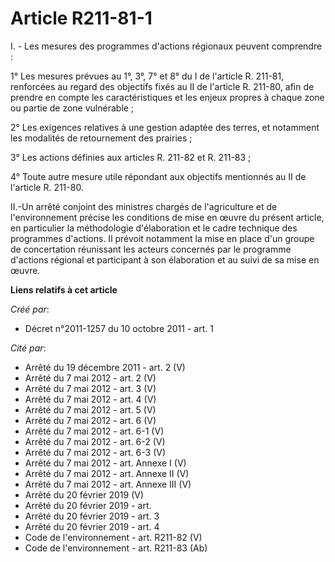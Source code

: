 # Article R211-81-1

I. - Les mesures des programmes d'actions régionaux peuvent comprendre : 

1° Les mesures prévues au 1°, 3°, 7° et 8° du I de l'article R. 211-81, renforcées au regard des objectifs fixés au II de
l'article R. 211-80, afin de prendre en compte les caractéristiques et les enjeux propres à chaque zone ou partie de zone
vulnérable ; 

2° Les exigences relatives à une gestion adaptée des terres, et notamment les modalités de retournement des prairies ; 

3° Les actions définies aux articles R. 211-82 et R. 211-83 ; 

4° Toute autre mesure utile répondant aux objectifs mentionnés au II de l'article R. 211-80. 

II.-Un arrêté conjoint des ministres chargés de l'agriculture et de l'environnement précise les conditions de mise en œuvre
du présent article, en particulier la méthodologie d'élaboration et le cadre technique des programmes d'actions. Il prévoit
notamment la mise en place d'un groupe de concertation réunissant les acteurs concernés par le programme d'actions régional
et participant à son élaboration et au suivi de sa mise en œuvre.

**Liens relatifs à cet article**

_Créé par_:

  - Décret n°2011-1257 du 10 octobre 2011 - art. 1

_Cité par_:

  - Arrêté du 19 décembre 2011 - art. 2 (V)
  - Arrêté du 7 mai 2012 - art. 2 (V)
  - Arrêté du 7 mai 2012 - art. 3 (V)
  - Arrêté du 7 mai 2012 - art. 4 (V)
  - Arrêté du 7 mai 2012 - art. 5 (V)
  - Arrêté du 7 mai 2012 - art. 6 (V)
  - Arrêté du 7 mai 2012 - art. 6-1 (V)
  - Arrêté du 7 mai 2012 - art. 6-2 (V)
  - Arrêté du 7 mai 2012 - art. 6-3 (V)
  - Arrêté du 7 mai 2012 - art. Annexe I (V)
  - Arrêté du 7 mai 2012 - art. Annexe II (V)
  - Arrêté du 7 mai 2012 - art. Annexe III (V)
  - Arrêté du 20 février 2019 (V)
  - Arrêté du 20 février 2019 - art.
  - Arrêté du 20 février 2019 - art. 3
  - Arrêté du 20 février 2019 - art. 4
  - Code de l'environnement - art. R211-82 (V)
  - Code de l'environnement - art. R211-83 (Ab)
